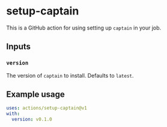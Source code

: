 # setup-captain

This is a GitHub action for using setting up `captain` in your job.

## Inputs

### `version`

The version of `captain` to install. Defaults to `latest`.

## Example usage

```yaml
uses: actions/setup-captain@v1
with:
  version: v0.1.0
```
